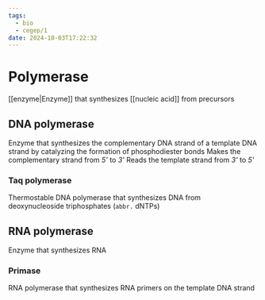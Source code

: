 ```yaml
---
tags:
  - bio
  - cegep/1
date: 2024-10-03T17:22:32
---
```


# Polymerase

[[enzyme|Enzyme]] that synthesizes [[nucleic acid]] from precursors

## DNA polymerase

Enzyme that synthesizes the complementary DNA strand of a template DNA strand by catalyzing the formation of phosphodiester bonds
Makes the complementary strand from *5'* to *3'*
Reads the template strand from *3'* to *5'*

### Taq polymerase

Thermostable DNA polymerase that synthesizes DNA from deoxynucleoside triphosphates (`abbr.` dNTPs)

## RNA polymerase

Enzyme that synthesizes RNA

### Primase

RNA polymerase that synthesizes RNA primers on the template DNA strand